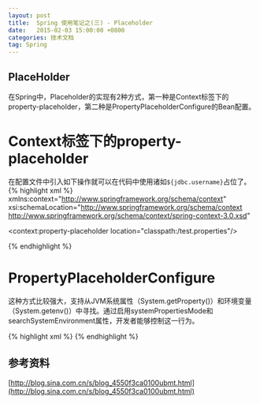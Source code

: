 ```yaml
---
layout: post
title:  Spring 使用笔记之(三) - Placeholder
date:   2015-02-03 15:00:00 +0800
categories: 技术文档
tag: Spring
---
```


PlaceHolder
-------------------------------------
在Spring中，Placeholder的实现有2种方式，第一种是Context标签下的property-placeholder，第二种是PropertyPlaceholderConfigure的Bean配置。

Context标签下的property-placeholder
============================================
在配置文件中引入如下操作就可以在代码中使用诸如`${jdbc.username}`占位了。
{% highlight xml %}
xmlns:context="http://www.springframework.org/schema/context"
xsi:schemaLocation="http://www.springframework.org/schema/context http://www.springframework.org/schema/context/spring-context-3.0.xsd"

<context:property-placeholder location="classpath:/test.properties"/>

{% endhighlight %}

PropertyPlaceholderConfigure
============================================
这种方式比较强大，支持从JVM系统属性（System.getProperty()）和环境变量（System.getenv()）中寻找。通过启用systemPropertiesMode和searchSystemEnvironment属性，开发者能够控制这一行为。

{% highlight xml %}
<bean
	class="org.springframework.beans.factory.config.PropertyPlaceholderConfigurer">
	<property name="ignoreResourceNotFound" value="true" />
	<property name="locations" value="classpath:/test.properties" />
</bean>
{% endhighlight %}



参考资料
-------------------------------------------

[http://blog.sina.com.cn/s/blog_4550f3ca0100ubmt.html](http://blog.sina.com.cn/s/blog_4550f3ca0100ubmt.html)

